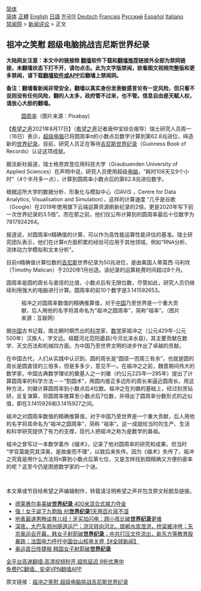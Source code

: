  <!-- 面包屑导航 --> <div class="breadcrumb"><!-- GTranslate: https://gtranslate.io/ -->  <div class="switcher notranslate">  <div class="selected">  <a href="#" onclick="return false;"> 简体</a>  </div>  <div class="option">  <a href="https://www.bannedbook.org" onclick="doGTranslate('zh-CN|zh-CN');jQuery('div.switcher div.selected a').html(jQuery(this).html());return false;" title="简体中文" class="nturl selected"> 简体</a>  <a href="https://www.bannedbook.org/zh-tw/" onclick="doGTranslate('zh-CN|zh-TW');jQuery('div.switcher div.selected a').html(jQuery(this).html());return false;" title="繁體中文" class="nturl"> 正體</a>  <a href="https://www.bannedbook.org/en/" onclick="doGTranslate('zh-CN|en');jQuery('div.switcher div.selected a').html(jQuery(this).html());return false;" title="English" class="nturl"> English</a>  <a href="https://www.bannedbook.org/ja/" onclick="doGTranslate('zh-CN|ja');jQuery('div.switcher div.selected a').html(jQuery(this).html());return false;" title="日本語" class="nturl"> 日語</a>  <a href="https://www.bannedbook.org/ko/" onclick="doGTranslate('zh-CN|ko');jQuery('div.switcher div.selected a').html(jQuery(this).html());return false;" title="한국어" class="nturl"> 한국어</a>  <a href="https://www.bannedbook.org/de/" onclick="doGTranslate('zh-CN|de');jQuery('div.switcher div.selected a').html(jQuery(this).html());return false;" title="Deutsch" class="nturl"> Deutsch</a>  <a href="https://www.bannedbook.org/fr/" onclick="doGTranslate('zh-CN|fr');jQuery('div.switcher div.selected a').html(jQuery(this).html());return false;" title="Français" class="nturl"> Français</a>  <a href="https://www.bannedbook.org/ru/" onclick="doGTranslate('zh-CN|ru');jQuery('div.switcher div.selected a').html(jQuery(this).html());return false;" title="Русский" class="nturl"> Русский</a>  <a href="https://www.bannedbook.org/es/" onclick="doGTranslate('zh-CN|es');jQuery('div.switcher div.selected a').html(jQuery(this).html());return false;" title="Español" class="nturl"> Español</a>  <a href="https://www.bannedbook.org/it/" onclick="doGTranslate('zh-CN|it');jQuery('div.switcher div.selected a').html(jQuery(this).html());return false;" title="Italiano" class="nturl"> Italiano</a>  </div>  </div>      <div class='breadcrumb-sub'><!-- Breadcrumb NavXT 6.3.0 --> <a href="https://www.bannedbook.org/" class="home">禁闻网</a> &gt; <a href="https://www.bannedbook.org/bnews/comments/" class="category">新闻评论</a> &gt; 正文</div></div><h2>祖冲之笑慰 超级电脑挑战吉尼斯世界纪录</h2> <p class="notice"><b>大陆网友注意：本文中的链接除 <a href="https://github.com/bannedbook/fanqiang" >翻墙</a>软件下载和<a href="https://github.com/killgcd/justmysocks/blob/master/README.md">翻墙推荐</a>链接外全部为禁网链接，未翻墙状态下打不开，请勿点击。此为文字版禁闻，欲看图文视频完整版和更多禁闻，请下载<a href="https://github.com/bannedbook/fanqiang">翻墙软件或APP</a>后翻墙上禁闻网。</p><p>备注：翻墙看新闻非常安全，翻墙以真实身份发表敏感言论有一定风险，但只看不说则没有任何风险，翻的人太多，政府管不过来，也不管。信息自由是天赋人权，请放心大胆的翻墙。</b></p>  <div class="entry"> <figure> <p><figcaption><a href="https://www.bannedbook.org/bnews/tag/%E5%9C%86%E5%91%A8%E7%8E%87/" class="st_tag internal_tag" rel="tag" title="标签 圆周率 下的日志">圆周率</a>（图片来源：Pixabay)</figcaption></figure> <p>【<span class='wp_keywordlink_affiliate'><a href="https://www.soundofhope.org" title="希望之声" target="_blank">希望之声</a></span>2021年8月17日】（<a href="https://www.bannedbook.org/bnews/tag/%e5%b8%8c%e6%9c%9b%e4%b9%8b%e5%a3%b0/" class="st_tag internal_tag" rel="tag" title="标签 希望之声 下的日志">希望之声</a>记者唐仲宝综合报导）瑞士研究人员周一（16日）表示，<a href="https://www.bannedbook.org/bnews/tag/%E8%B6%85%E7%BA%A7%E7%94%B5%E8%84%91/" class="st_tag internal_tag" rel="tag" title="标签 超级电脑 下的日志">超级电脑</a>已将圆周率π的小数点后数字计算到第62.8兆进位，缔造新的<a href="https://www.bannedbook.org/bnews/tag/%e4%b8%96%e7%95%8c%e7%ba%aa%e5%bd%95/" class="st_tag internal_tag" rel="tag" title="标签 世界纪录 下的日志">世界纪录</a>。目前，研究人员正在等待<a href="https://www.bannedbook.org/bnews/tag/%E5%90%89%E5%B0%BC%E6%96%AF%E4%B8%96%E7%95%8C%E7%BA%AA%E5%BD%95/" class="st_tag internal_tag" rel="tag" title="标签 吉尼斯世界纪录 下的日志">吉尼斯世界纪录</a>（Guinness Book of Records）认证这项成就。</p> <p>据法新社报道，瑞士格劳宾登应用科技大学（Graubuenden University of Applied Sciences）在声明中说，研究人员使用超级<a href="https://www.bannedbook.org/bnews/tag/%e7%94%b5%e8%84%91/" class="st_tag internal_tag" rel="tag" title="标签 电脑 下的日志">电脑</a>，“耗时108天又9个小时”（4个半月多一点），计算到圆周率小数点后的第62.8兆进位数字。</p> <p>根据这所大学的数据分析、形象化与模拟中心（DAViS ，Centre for Data Analytics, Visualisation and Simulation），这样的计算速度 “几乎是谷歌（Google）在2019年使用旗下云端运算资源刷新纪录的2倍，更是2020年写下前一次世界纪录的3.5倍”。而在那之前，他们仅公布计算到的圆周率最后十位数字为7817924264。</p>  <p>报道说，对圆周率π精确值的计算，可以作为高性能运算性能评估的基准。瑞士研究团队表示，他们在计算π方面积累的经验可应用于其他领域，例如“RNA分析、流体动力学模拟和文本分析”。</p> <p>目前π精确值计算位数的<a href="https://www.bannedbook.org/bnews/tag/%E5%90%89%E5%B0%BC%E6%96%AF/" class="st_tag internal_tag" rel="tag" title="标签 吉尼斯 下的日志">吉尼斯</a>世界纪录为50兆进位，是由美国人蒂莫西·马利坎（Timothy Malican）于2020年1月创造。该纪录的运算耗费时间超过8个月。</p> <p>圆周率是圆的周长与直径的比值，小数点后有无限位数，尽管如此，研究人员仍继续利用强大的电脑进行计算。圆周率的前10个数字是3.141592653。</p>  <figure><figcaption>祖冲之对圆周率数值的精确推算值，对于<a href="https://www.bannedbook.org/bnews/tag/%E4%B8%AD%E5%9B%BD/" class="st_tag internal_tag" rel="tag" title="标签 中国 下的日志">中国</a>乃至世界是一个重大贡献，后人用他的名字将其命名为“祖冲之圆周率”，简称“祖率”。（图片来源：互联网）</figcaption></figure> <p>据<span class='wp_keywordlink_affiliate'><a href="https://www.bannedbook.org/" title="中国" target="_blank">中国</a></span>古书记载，南北朝时期杰出的<span class='wp_keywordlink'><a href="https://www.bannedbook.org/forum11/topic309.html" title="禁片：“科学”的棍子" target="_blank">科学</a></span>家、<a href="https://www.bannedbook.org/bnews/tag/%e6%95%b0%e5%ad%a6/" class="st_tag internal_tag" rel="tag" title="标签 数学 下的日志">数学</a>家祖冲之（公元429年-公元500年）汉族人，字文远。祖籍河北范阳遒县(今河北涞水县)，其主要贡献在数学、天文历法和机械四方面。为中国乃至世界文明的进步作出了卓越的贡献。</p> <p>在中国古代，人们从实践中认识到，圆的周长是“圆径一而周三有余”，也就是圆的周长是圆直径的三倍多，但是多多少，意见不一。在祖冲之之前，魏晋期间伟大的数学家，中国古典数学理论的奠基人之一刘徽（约公元225年—295年）提出了计算圆周率的科学方法－－“割圆术”，用圆内接正多边形的周长来逼近圆周长，用这种方法，刘徽计算圆周率到小数点后4位数。祖冲之在刘徽的基础上，经过刻苦钻研，反复演算，将圆周率推算至小数点后7位数，并得出了圆周率分数形式的近似值，即在3.1415926和3.1415927之间。</p> <p>祖冲之对圆周率数值的精确推算值，对于中国乃至世界是一个重大贡献，后人用他的名字将其命名为“祖冲之圆周率”，简称 “祖率”。这一成就给当时的生产、生活和科学研究提供了有力的支撑，现代人把祖冲之称为是数学的鼻祖。</p>  <p>祖冲之曾写过一本数学着作《缀术》，记录了他对圆周率的研究和成果。但当时 “学官莫能究其深奥，是故废而不理”，以致后来失传。因为《缀术》失传了，祖冲之究竟是用什么方法将π算到小数点后第七位，又是怎样找到既精确又方便的密率的呢？这至今仍是困惑数学家的一个谜。</p> <p> </p> <p>本文章或节目经希望之声编辑制作，转载请注明希望之声并包含原文标题及链接。 </p>  <ul class='op-related-articles' title='相关阅读'> <li><a href='https://www.bannedbook.org/bnews/baitai/20210802/1598704.html' target='_blank'>德莱赛尔率美破<b>世界纪录</b> 400米混合式接力夺金</a></li> <li><a href='https://www.bannedbook.org/bnews/cnnews/20210731/1597405.html' target='_blank'>强！女子诞下九胞胎 创<b>世界纪录</b>1天用百片尿不湿</a></li> <li><a href='https://www.bannedbook.org/bnews/comments/20210725/1593639.html' target='_blank'>地表最速男畅谈育儿经！牙买加闪电：顾小孩比破<b>世界纪录</b>更难</a></li> <li><a href='https://www.bannedbook.org/bnews/bannedvideo/20210724/1593148.html' target='_blank'>深夜，大巴车郑州隧道运尸；洪灾转向河北，邯郸水库泄洪，桥梁被冲垮；东京奥运会开幕，韩女子射箭破<b>世界纪录</b>；中共打压文件流出，新东方等教育股暴跌；法国电力呼吁中国台山核电关停【#全球新闻】</a></li> <li><a href='https://www.bannedbook.org/bnews/bannedvideo/20210724/1593104.html' target='_blank'>奥运首日传捷报 韩国女子射箭破<b>世界纪录</b></a></li> </ul> <p class="texttj"> <a href="https://github.com/bannedbook/fanqiang/wiki/V2ray%E6%9C%BA%E5%9C%BA" target="_blank">全平台高速翻墙:高清视频秒开,超低延迟,9折优惠中</a><br/> <a href="https://github.com/bannedbook/fanqiang/wiki/%E7%A6%81%E9%97%BB%E7%BD%91%E5%AE%89%E5%8D%93%E7%BF%BB%E5%A2%99%E6%96%B0%E9%97%BBAPP" target="_blank">免费PC翻墙、安卓VPN翻墙APP</a></p><p>原文链接：<a class="src_link"  href="https://www.soundofhope.org/post/536216" target="_blank">祖冲之笑慰 超级电脑挑战吉尼斯世界纪录</a></p><a name='sharetosocial'></a>  <div style="margin-bottom:5px;padding-bottom:5px;clear:both"> <div id="archive-pix-1" class="banner-ads"> <!-- AuctionX Display platform tag START --> <div id="26318x728x90x621x_ADSLOT2" clicktrack="%%CLICK_URL_ESC%%"></div> <!-- AuctionX Display platform tag END --> </div> <div id="archive-pix-2" class="banner-ads"> <!-- AuctionX Display platform tag START --> <div id="26315x300x250x621x_ADSLOT2" clicktrack="%%CLICK_URL_ESC%%"></div> <!-- AuctionX Display platform tag END --> </div> </div>  <div id="archive-pix-1" class="banner-ads"> <!-- AuctionX Display platform tag START --> <div id="26318x728x90x621x_ADSLOT3" clicktrack="%%CLICK_URL_ESC%%"></div> <!-- AuctionX Display platform tag END --> </div> </div><!--END ENTRY--> 